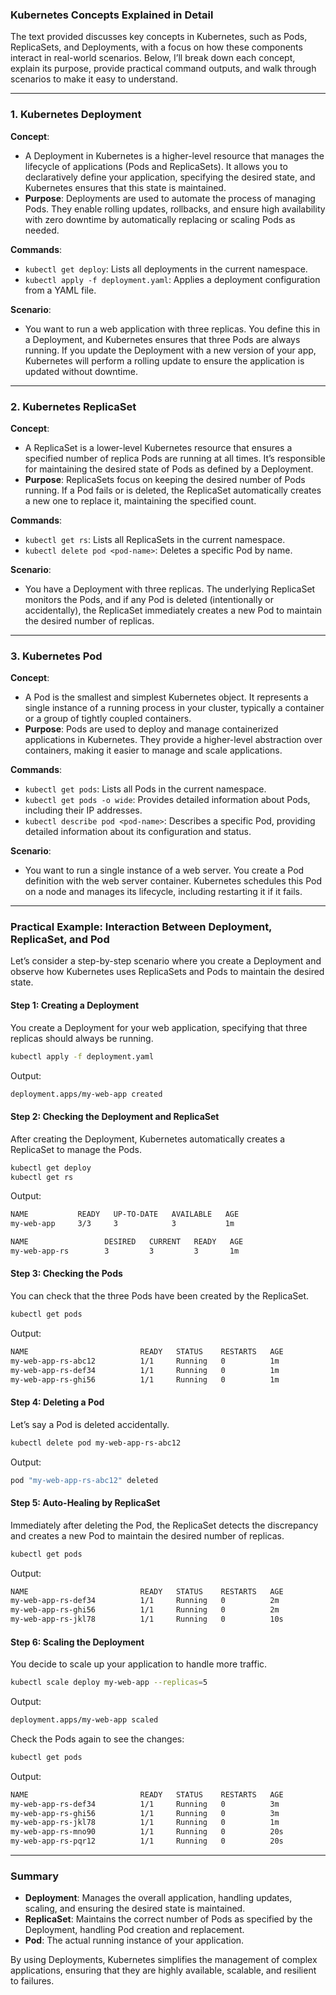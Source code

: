 ### Kubernetes Concepts Explained in Detail

The text provided discusses key concepts in Kubernetes, such as Pods, ReplicaSets, and Deployments, with a focus on how these components interact in real-world scenarios. Below, I’ll break down each concept, explain its purpose, provide practical command outputs, and walk through scenarios to make it easy to understand.

---

### 1. **Kubernetes Deployment**

**Concept**:  
- A Deployment in Kubernetes is a higher-level resource that manages the lifecycle of applications (Pods and ReplicaSets). It allows you to declaratively define your application, specifying the desired state, and Kubernetes ensures that this state is maintained.
- **Purpose**: Deployments are used to automate the process of managing Pods. They enable rolling updates, rollbacks, and ensure high availability with zero downtime by automatically replacing or scaling Pods as needed.

**Commands**:
- `kubectl get deploy`: Lists all deployments in the current namespace.
- `kubectl apply -f deployment.yaml`: Applies a deployment configuration from a YAML file.

**Scenario**:
- You want to run a web application with three replicas. You define this in a Deployment, and Kubernetes ensures that three Pods are always running. If you update the Deployment with a new version of your app, Kubernetes will perform a rolling update to ensure the application is updated without downtime.

---

### 2. **Kubernetes ReplicaSet**

**Concept**:  
- A ReplicaSet is a lower-level Kubernetes resource that ensures a specified number of replica Pods are running at all times. It’s responsible for maintaining the desired state of Pods as defined by a Deployment.
- **Purpose**: ReplicaSets focus on keeping the desired number of Pods running. If a Pod fails or is deleted, the ReplicaSet automatically creates a new one to replace it, maintaining the specified count.

**Commands**:
- `kubectl get rs`: Lists all ReplicaSets in the current namespace.
- `kubectl delete pod <pod-name>`: Deletes a specific Pod by name.

**Scenario**:
- You have a Deployment with three replicas. The underlying ReplicaSet monitors the Pods, and if any Pod is deleted (intentionally or accidentally), the ReplicaSet immediately creates a new Pod to maintain the desired number of replicas.

---

### 3. **Kubernetes Pod**

**Concept**:  
- A Pod is the smallest and simplest Kubernetes object. It represents a single instance of a running process in your cluster, typically a container or a group of tightly coupled containers.
- **Purpose**: Pods are used to deploy and manage containerized applications in Kubernetes. They provide a higher-level abstraction over containers, making it easier to manage and scale applications.

**Commands**:
- `kubectl get pods`: Lists all Pods in the current namespace.
- `kubectl get pods -o wide`: Provides detailed information about Pods, including their IP addresses.
- `kubectl describe pod <pod-name>`: Describes a specific Pod, providing detailed information about its configuration and status.

**Scenario**:
- You want to run a single instance of a web server. You create a Pod definition with the web server container. Kubernetes schedules this Pod on a node and manages its lifecycle, including restarting it if it fails.

---

### **Practical Example: Interaction Between Deployment, ReplicaSet, and Pod**

Let’s consider a step-by-step scenario where you create a Deployment and observe how Kubernetes uses ReplicaSets and Pods to maintain the desired state.

#### **Step 1: Creating a Deployment**
You create a Deployment for your web application, specifying that three replicas should always be running.

```bash
kubectl apply -f deployment.yaml
```

Output:
```bash
deployment.apps/my-web-app created
```

#### **Step 2: Checking the Deployment and ReplicaSet**
After creating the Deployment, Kubernetes automatically creates a ReplicaSet to manage the Pods.

```bash
kubectl get deploy
kubectl get rs
```

Output:
```bash
NAME           READY   UP-TO-DATE   AVAILABLE   AGE
my-web-app     3/3     3            3           1m

NAME                 DESIRED   CURRENT   READY   AGE
my-web-app-rs        3         3         3       1m
```

#### **Step 3: Checking the Pods**
You can check that the three Pods have been created by the ReplicaSet.

```bash
kubectl get pods
```

Output:
```bash
NAME                         READY   STATUS    RESTARTS   AGE
my-web-app-rs-abc12          1/1     Running   0          1m
my-web-app-rs-def34          1/1     Running   0          1m
my-web-app-rs-ghi56          1/1     Running   0          1m
```

#### **Step 4: Deleting a Pod**
Let’s say a Pod is deleted accidentally.

```bash
kubectl delete pod my-web-app-rs-abc12
```

Output:
```bash
pod "my-web-app-rs-abc12" deleted
```

#### **Step 5: Auto-Healing by ReplicaSet**
Immediately after deleting the Pod, the ReplicaSet detects the discrepancy and creates a new Pod to maintain the desired number of replicas.

```bash
kubectl get pods
```

Output:
```bash
NAME                         READY   STATUS    RESTARTS   AGE
my-web-app-rs-def34          1/1     Running   0          2m
my-web-app-rs-ghi56          1/1     Running   0          2m
my-web-app-rs-jkl78          1/1     Running   0          10s
```

#### **Step 6: Scaling the Deployment**
You decide to scale up your application to handle more traffic.

```bash
kubectl scale deploy my-web-app --replicas=5
```

Output:
```bash
deployment.apps/my-web-app scaled
```

Check the Pods again to see the changes:

```bash
kubectl get pods
```

Output:
```bash
NAME                         READY   STATUS    RESTARTS   AGE
my-web-app-rs-def34          1/1     Running   0          3m
my-web-app-rs-ghi56          1/1     Running   0          3m
my-web-app-rs-jkl78          1/1     Running   0          1m
my-web-app-rs-mno90          1/1     Running   0          20s
my-web-app-rs-pqr12          1/1     Running   0          20s
```

---

### **Summary**

- **Deployment**: Manages the overall application, handling updates, scaling, and ensuring the desired state is maintained.
- **ReplicaSet**: Maintains the correct number of Pods as specified by the Deployment, handling Pod creation and replacement.
- **Pod**: The actual running instance of your application.

By using Deployments, Kubernetes simplifies the management of complex applications, ensuring that they are highly available, scalable, and resilient to failures.